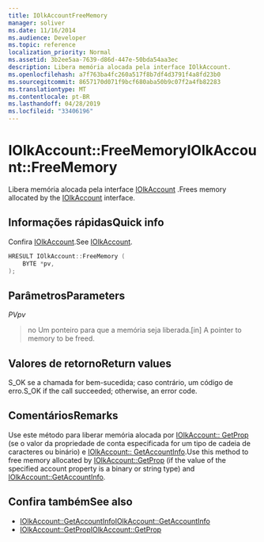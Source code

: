 ```yaml
---
title: IOlkAccountFreeMemory
manager: soliver
ms.date: 11/16/2014
ms.audience: Developer
ms.topic: reference
localization_priority: Normal
ms.assetid: 3b2ee5aa-7639-d86d-447e-50bda54aa3ec
description: Libera memória alocada pela interface IOlkAccount.
ms.openlocfilehash: a7f763ba4fc260a517f8b7df4d3791f4a8fd23b0
ms.sourcegitcommit: 8657170d071f9bcf680aba50b9c07f2a4fb82283
ms.translationtype: MT
ms.contentlocale: pt-BR
ms.lasthandoff: 04/28/2019
ms.locfileid: "33406196"
---
```

# <a name="iolkaccountfreememory"></a><span data-ttu-id="e6e53-103">IOlkAccount::FreeMemory</span><span class="sxs-lookup"><span data-stu-id="e6e53-103">IOlkAccount::FreeMemory</span></span>

<span data-ttu-id="e6e53-104">Libera memória alocada pela interface [IOlkAccount](iolkaccount.md) .</span><span class="sxs-lookup"><span data-stu-id="e6e53-104">Frees memory allocated by the [IOlkAccount](iolkaccount.md) interface.</span></span> 
  
## <a name="quick-info"></a><span data-ttu-id="e6e53-105">Informações rápidas</span><span class="sxs-lookup"><span data-stu-id="e6e53-105">Quick info</span></span>

<span data-ttu-id="e6e53-106">Confira [IOlkAccount](iolkaccount.md).</span><span class="sxs-lookup"><span data-stu-id="e6e53-106">See [IOlkAccount](iolkaccount.md).</span></span>
  
```cpp
HRESULT IOlkAccount::FreeMemory (  
    BYTE *pv, 
); 

```

## <a name="parameters"></a><span data-ttu-id="e6e53-107">Parâmetros</span><span class="sxs-lookup"><span data-stu-id="e6e53-107">Parameters</span></span>

<span data-ttu-id="e6e53-108">_PV_</span><span class="sxs-lookup"><span data-stu-id="e6e53-108">_pv_</span></span>
  
> <span data-ttu-id="e6e53-109">no Um ponteiro para que a memória seja liberada.</span><span class="sxs-lookup"><span data-stu-id="e6e53-109">[in] A pointer to memory to be freed.</span></span>
    
## <a name="return-values"></a><span data-ttu-id="e6e53-110">Valores de retorno</span><span class="sxs-lookup"><span data-stu-id="e6e53-110">Return values</span></span>

<span data-ttu-id="e6e53-111">S_OK se a chamada for bem-sucedida; caso contrário, um código de erro.</span><span class="sxs-lookup"><span data-stu-id="e6e53-111">S_OK if the call succeeded; otherwise, an error code.</span></span>
  
## <a name="remarks"></a><span data-ttu-id="e6e53-112">Comentários</span><span class="sxs-lookup"><span data-stu-id="e6e53-112">Remarks</span></span>

<span data-ttu-id="e6e53-113">Use este método para liberar memória alocada por [IOlkAccount:: GetProp](iolkaccount-getprop.md) (se o valor da propriedade de conta especificada for um tipo de cadeia de caracteres ou binário) e [IOlkAccount:: GetAccountInfo](iolkaccount-getaccountinfo.md).</span><span class="sxs-lookup"><span data-stu-id="e6e53-113">Use this method to free memory allocated by [IOlkAccount::GetProp](iolkaccount-getprop.md) (if the value of the specified account property is a binary or string type) and [IOlkAccount::GetAccountInfo](iolkaccount-getaccountinfo.md).</span></span>
  
## <a name="see-also"></a><span data-ttu-id="e6e53-114">Confira também</span><span class="sxs-lookup"><span data-stu-id="e6e53-114">See also</span></span>

- [<span data-ttu-id="e6e53-115">IOlkAccount::GetAccountInfo</span><span class="sxs-lookup"><span data-stu-id="e6e53-115">IOlkAccount::GetAccountInfo</span></span>](iolkaccount-getaccountinfo.md)  
- [<span data-ttu-id="e6e53-116">IOlkAccount::GetProp</span><span class="sxs-lookup"><span data-stu-id="e6e53-116">IOlkAccount::GetProp</span></span>](iolkaccount-getprop.md)


